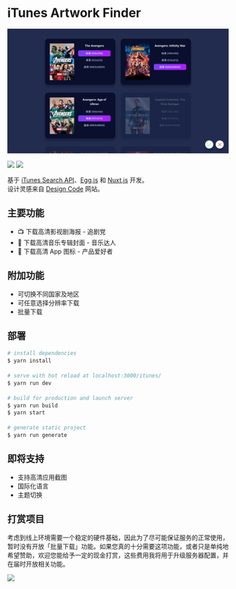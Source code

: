 # iTunes Artwork Finder

![截图](./static/screenshot.png)

![](https://img.shields.io/badge/version-1.1.0-green.svg)
![](https://img.shields.io/github/license/coder-ysj/jayyan.net-itunes.svg)

基于 [iTunes Search API](https://affiliate.itunes.apple.com/resources/documentation/itunes-store-web-service-search-api/)、[Egg.js](https://eggjs.org) 和 [Nuxt.js](https://zh.nuxtjs.org) 开发。  
设计灵感来自 [Design Code](https://designcode.io) 网站。

## 主要功能

- 📺 下载高清影视剧海报 - 追剧党
- 🎵 下载高清音乐专辑封面 - 音乐达人
- 📱 下载高清 App 图标 - 产品爱好者

## 附加功能

- 可切换不同国家及地区
- 可任意选择分辨率下载
- 批量下载

## 部署

```bash
# install dependencies
$ yarn install

# serve with hot reload at localhost:3000/itunes/
$ yarn run dev

# build for production and launch server
$ yarn run build
$ yarn start

# generate static project
$ yarn run generate
```

## 即将支持

- 支持高清应用截图
- 国际化语言
- 主题切换

## 打赏项目

考虑到线上环境需要一个稳定的硬件基础，因此为了尽可能保证服务的正常使用，暂时没有开放「批量下载」功能。如果您真的十分需要这项功能，或者只是单纯地希望赞助，欢迎您能给予一定的现金打赏，这些费用我将用于升级服务器配置，并在届时开放相关功能。

<img src="https://raw.githubusercontent.com/coder-ysj/jayyan.net-itunes/master/static/reward.JPG" width="200px" />

